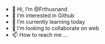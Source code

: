 - 👋 Hi, I’m @Frthusnand
- 👀 I’m interested in Github
- 🌱 I’m currently learning today
- 💞️ I’m looking to collaborate on web
- 📫 How to reach me ...

<!---
Frthusnand/Frthusnand is a ✨ special ✨ repository because its `README.md` (this file) appears on your GitHub profile.
You can click the Preview link to take a look at your changes.
--->
